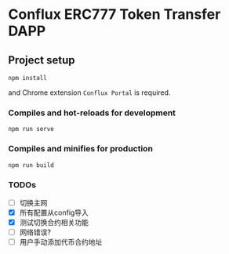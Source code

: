 # Conflux ERC777 Token Transfer DAPP

## Project setup
```
npm install
```
and Chrome extension `Conflux Portal` is required.

### Compiles and hot-reloads for development
```
npm run serve
```

### Compiles and minifies for production
```
npm run build
```

<!-- ### Lints and fixes files
```
npm run lint
``` -->

<!-- ### Customize configuration
See [Configuration Reference](https://cli.vuejs.org/config/). -->

### TODOs
- [ ] 切换主网  
- [x] 所有配置从config导入
- [x] 测试切换合约相关功能
- [ ] 网络错误?
- [ ] 用户手动添加代币合约地址
